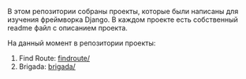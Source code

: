 
В этом репозитории собраны проекты, которые были написаны для изучения фреймворка Django.
В каждом проекте есть собственный readme файл с описанием проекта.

На данный момент в репозитории проекты:
1. Find Route: [findroute/](findroute/README.md)
2. Brigada: [brigada/](brigade/../brigada/TEST_TASK.md)
